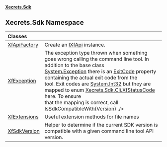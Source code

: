 #### [Xecrets.Sdk](index.md 'index')

## Xecrets.Sdk Namespace

| Classes | |
| :--- | :--- |
| [XfApiFactory](Xecrets.Sdk.XfApiFactory.md 'Xecrets.Sdk.XfApiFactory') | Create an [IXfApi](Xecrets.Sdk.Abstractions.md#Xecrets.Sdk.Abstractions.IXfApi 'Xecrets.Sdk.Abstractions.IXfApi') instance. |
| [XfException](Xecrets.Sdk.XfException.md 'Xecrets.Sdk.XfException') | The exception type thrown when something goes wrong calling the command line tool. In addition to the base class<br/>[System.Exception](https://docs.microsoft.com/en-us/dotnet/api/System.Exception 'System.Exception') there is an [ExitCode](Xecrets.Sdk.XfException.md#Xecrets.Sdk.XfException.ExitCode 'Xecrets.Sdk.XfException.ExitCode') property containing the actual exit code from the<br/>tool. Exit codes are [System.Int32](https://docs.microsoft.com/en-us/dotnet/api/System.Int32 'System.Int32') but they are mapped to enum [Xecrets.Sdk.Cli.XfStatusCode](https://docs.microsoft.com/en-us/dotnet/api/Xecrets.Sdk.Cli.XfStatusCode 'Xecrets.Sdk.Cli.XfStatusCode') here. To ensure<br/>that the mapping is correct, call [IsSdkCompatibleWith(Version)](Xecrets.Sdk.Abstractions.md#Xecrets.Sdk.Abstractions.IXfApi.IsSdkCompatibleWith(System.Version) 'Xecrets.Sdk.Abstractions.IXfApi.IsSdkCompatibleWith(System.Version)') ./> |
| [XfExtensions](Xecrets.Sdk.XfExtensions.md 'Xecrets.Sdk.XfExtensions') | Useful extension methods for file names |
| [XfSdkVersion](Xecrets.Sdk.XfSdkVersion.md 'Xecrets.Sdk.XfSdkVersion') | Helper to determine if the current SDK version is compatible with a given command line tool API version. |
